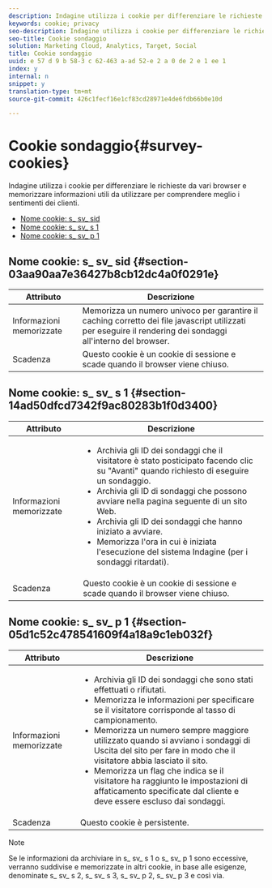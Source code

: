 ```yaml
---
description: Indagine utilizza i cookie per differenziare le richieste da vari browser e memorizzare informazioni utili da utilizzare per comprendere meglio i sentimenti dei clienti.
keywords: cookie; privacy
seo-description: Indagine utilizza i cookie per differenziare le richieste da vari browser e memorizzare informazioni utili da utilizzare per comprendere meglio i sentimenti dei clienti.
seo-title: Cookie sondaggio
solution: Marketing Cloud, Analytics, Target, Social
title: Cookie sondaggio
uuid: e 57 d 9 b 58-3 c 62-463 a-ad 52-e 2 a 0 de 2 e 1 ee 1
index: y
internal: n
snippet: y
translation-type: tm+mt
source-git-commit: 426c1fecf16e1cf83cd28971e4de6fdb66b0e10d

---
```



# Cookie sondaggio{#survey-cookies}

Indagine utilizza i cookie per differenziare le richieste da vari browser e memorizzare informazioni utili da utilizzare per comprendere meglio i sentimenti dei clienti.

* [Nome cookie: s_ sv_ sid](../cookies-overview/cookies-survey.md#section-03aa90aa7e36427b8cb12dc4a0f0291e)
* [Nome cookie: s_ sv_ s 1](../cookies-overview/cookies-survey.md#section-14ad50dfcd7342f9ac80283b1f0d3400)
* [Nome cookie: s_ sv_ p 1](../cookies-overview/cookies-survey.md#section-05d1c52c478541609f4a18a9c1eb032f)

## Nome cookie: s_ sv_ sid {#section-03aa90aa7e36427b8cb12dc4a0f0291e}

| Attributo | Descrizione |
|---|---|
| Informazioni memorizzate | Memorizza un numero univoco per garantire il caching corretto dei file javascript utilizzati per eseguire il rendering dei sondaggi all'interno del browser. |
| Scadenza | Questo cookie è un cookie di sessione e scade quando il browser viene chiuso. |

## Nome cookie: s_ sv_ s 1 {#section-14ad50dfcd7342f9ac80283b1f0d3400}

<table id="table_6835D64C5D464A049F576621F2BE3FAD"> 
 <thead> 
  <tr> 
   <th colname="col1" class="entry"> Attributo </th> 
   <th colname="col2" class="entry"> Descrizione </th> 
  </tr> 
 </thead>
 <tbody> 
  <tr> 
   <td colname="col1"> Informazioni memorizzate </td> 
   <td colname="col2"> <p> 
     <ul id="ul_350369AFBEFF49938026D7D25D012A88"> 
      <li id="li_EA3D03382BFA474B802D1EE2054FABDB">Archivia gli ID dei sondaggi che il visitatore è stato posticipato facendo clic su "Avanti" quando richiesto di eseguire un sondaggio. </li> 
      <li id="li_6111E8D568D64D7CBFB906046134025C"> Archivia gli ID di sondaggi che possono avviare nella pagina seguente di un sito Web. </li> 
      <li id="li_A16519F487654435B50577DA08654E70">Archivia gli ID dei sondaggi che hanno iniziato a avviare. </li> 
      <li id="li_8322C91846AB4A65B277C435D61660BF">Memorizza l'ora in cui è iniziata l'esecuzione del sistema Indagine (per i sondaggi ritardati). </li> 
     </ul> </p> </td> 
  </tr> 
  <tr> 
   <td colname="col1"> Scadenza </td> 
   <td colname="col2"> Questo cookie è un cookie di sessione e scade quando il browser viene chiuso. </td> 
  </tr> 
 </tbody> 
</table>

## Nome cookie: s_ sv_ p 1 {#section-05d1c52c478541609f4a18a9c1eb032f}

<table id="table_8F6CC83D32D54BEE99884318AD126C98"> 
 <thead> 
  <tr> 
   <th colname="col1" class="entry"> Attributo </th> 
   <th colname="col2" class="entry"> Descrizione </th> 
  </tr> 
 </thead>
 <tbody> 
  <tr> 
   <td colname="col1"> Informazioni memorizzate </td> 
   <td colname="col2"> <p> 
     <ul id="ul_A2717AD89DA540468963E9E7FBD382D5"> 
      <li id="li_21B0165911C74BA796111E9C93142B95">Archivia gli ID dei sondaggi che sono stati effettuati o rifiutati. </li> 
      <li id="li_DD966285CAE7438C9E43AFC4E91569F8">Memorizza le informazioni per specificare se il visitatore corrisponde al tasso di campionamento. </li> 
      <li id="li_27BD16FE78BC46C3846BFFE4DF65BCB3">Memorizza un numero sempre maggiore utilizzato quando si avviano i sondaggi di Uscita del sito per fare in modo che il visitatore abbia lasciato il sito. </li> 
      <li id="li_0C9FF8939615407BB9A0DB24C7C31CE6">Memorizza un flag che indica se il visitatore ha raggiunto le impostazioni di affaticamento specificate dal cliente e deve essere escluso dai sondaggi. </li> 
     </ul> </p> </td> 
  </tr> 
  <tr> 
   <td colname="col1"> Scadenza </td> 
   <td colname="col2"> Questo cookie è persistente. </td> 
  </tr> 
 </tbody> 
</table>

<a id="section_488AFFB899004968A2479B2423E6EEB7"></a>

>[!NOTE]
>
>Se le informazioni da archiviare in s_ sv_ s 1 o s_ sv_ p 1 sono eccessive, verranno suddivise e memorizzate in altri cookie, in base alle esigenze, denominate s_ sv_ s 2, s_ sv_ s 3, s_ sv_ p 2, s_ sv_ p 3 e così via.

